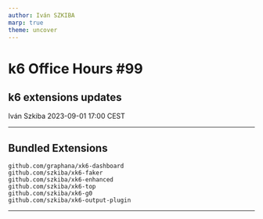 ```yaml
---
author: Iván SZKIBA
marp: true
theme: uncover
---
```


# k6 Office Hours #99
## k6 extensions updates
Iván Szkiba
2023-09-01 17:00 CEST

---

## Bundled Extensions

```xk6
github.com/graphana/xk6-dashboard
github.com/szkiba/xk6-faker
github.com/szkiba/xk6-enhanced
github.com/szkiba/xk6-top
github.com/szkiba/xk6-g0
github.com/szkiba/xk6-output-plugin
```

---
